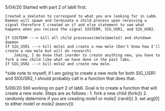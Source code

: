5/04/20
    Started with part 2 of lab6 first.

    Created a skeleton to correspond to what you are looking for in Lab6. Daemon will spawn and terminate a child process upon receiving a signal therefore I created an if and else statement to see what happens when you recieve the signal SIGTERM, SIG_USR1, and SIG_USR2. 

    If SIGTERM ---> kill all child processes(mole1&mole2) and shutdown daemon 
    If SIG_USR1 ---> kill mole1 and create a new mole (Don't know how I'll create a new mole but will do research)
        Joking, I do know that inorder to create anything new, you have to fork a new child like what we have done in the past labs. 
    If SIG_USR2 ---> kill mole2 and create new mole.

*side note to myself, if I am going to create a new mole for both SIG_USR1 and SIGUSR2, I should probably call in a function that does that. 

5/06/20
    Still working on part 2 of lab6.
    Goal is to create a function that will create a new mole.
        Steps are as follows :
                1. fork a new child (fork())
                2. randomly determine if you are creating mole1 or mole2 (rand())
                3. set arg[0] to either mole1 or mole2 (execv())





